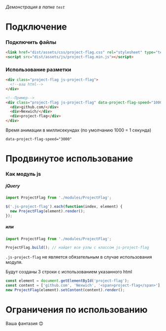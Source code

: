 ###### Демонстрация в папке `test`
# Подключение
### Подключить файлы
```html
<link href="dist/assets/css/project-flag.css" rel="stylesheet" type="text/css">
<script src="dist/assets/js/project-flag.min.js"></script>
```

### Использование разметки
```html
<div class="project-flag js-project-flag">
  <!--ваш html-->
</div>

<!--Пример-->
<div class="project-flag js-project-flag" data-project-flag-speed="1000">
  <div>github.com/</div>
  <div>Nexwich/</div>
  <div>project-flag</div>
</div>
```
Время анимации в миллисекундах (по умолчанию 1000 = 1 секунда)

`data-project-flag-speed="3000"`

# Продвинутое использование

### Как модуль js
##### jQuery
```js
import ProjectFlag from './modules/ProjectFlag';

$('.js-project-flag').each(function(index, element) {
  new ProjectFlag(element).render();
});
```

##### или
```js
import ProjectFlag from './modules/ProjectFlag';

ProjectFlag.build(); // найдет все узлы с классом js-project-flag
```
`.js-project-flag` не является обязательным в случае использования модуля.

Будут созданы 3 строки с использованием указанного html
```js
const element = document.getElementById('project-flag');
const content = ['github.com', 'Nexwich', '<span>project-flag</span>'];
new ProjectFlag(element).setContent(content).render();
```

# Ограничения по использованию

Ваша фантазия 😊
